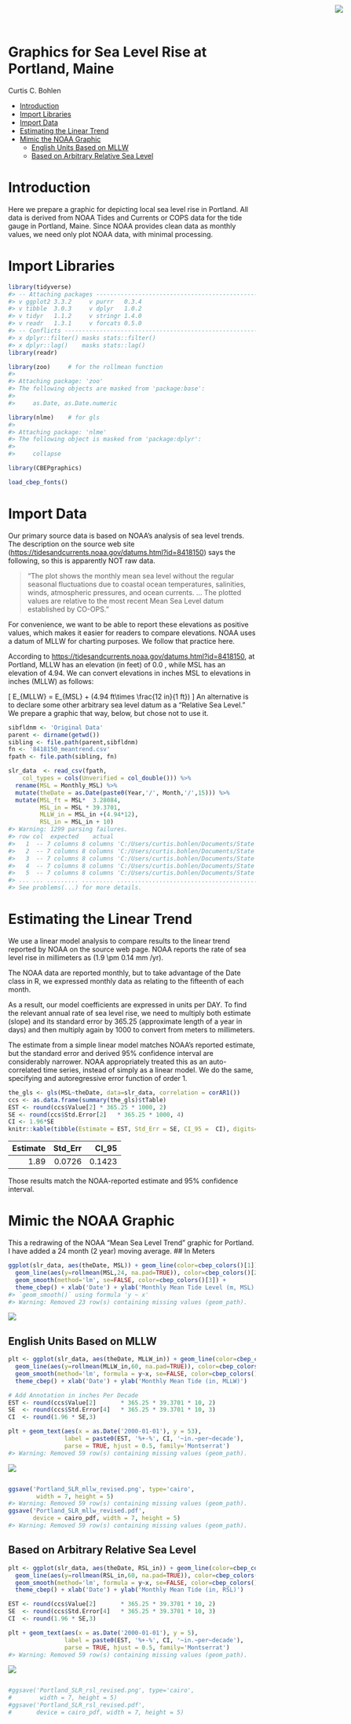 Graphics for Sea Level Rise at Portland, Maine
================
Curtis C. Bohlen

  - [Introduction](#introduction)
  - [Import Libraries](#import-libraries)
  - [Import Data](#import-data)
  - [Estimating the Linear Trend](#estimating-the-linear-trend)
  - [Mimic the NOAA Graphic](#mimic-the-noaa-graphic)
      - [English Units Based on MLLW](#english-units-based-on-mllw)
      - [Based on Arbitrary Relative Sea
        Level](#based-on-arbitrary-relative-sea-level)

<img
    src="https://www.cascobayestuary.org/wp-content/uploads/2014/04/logo_sm.jpg"
    style="position:absolute;top:10px;right:50px;" />

# Introduction

Here we prepare a graphic for depicting local sea level rise in
Portland. All data is derived from NOAA Tides and Currents or COPS data
for the tide gauge in Portland, Maine. Since NOAA provides clean data as
monthly values, we need only plot NOAA data, with minimal processing.

# Import Libraries

``` r
library(tidyverse)
#> -- Attaching packages ----------------------------------------------------------------------- tidyverse 1.3.0 --
#> v ggplot2 3.3.2     v purrr   0.3.4
#> v tibble  3.0.3     v dplyr   1.0.2
#> v tidyr   1.1.2     v stringr 1.4.0
#> v readr   1.3.1     v forcats 0.5.0
#> -- Conflicts -------------------------------------------------------------------------- tidyverse_conflicts() --
#> x dplyr::filter() masks stats::filter()
#> x dplyr::lag()    masks stats::lag()
library(readr)

library(zoo)     # for the rollmean function
#> 
#> Attaching package: 'zoo'
#> The following objects are masked from 'package:base':
#> 
#>     as.Date, as.Date.numeric

library(nlme)    # for gls
#> 
#> Attaching package: 'nlme'
#> The following object is masked from 'package:dplyr':
#> 
#>     collapse

library(CBEPgraphics)

load_cbep_fonts()
```

# Import Data

Our primary source data is based on NOAA’s analysis of sea level trends.
The description on the source web site
(<https://tidesandcurrents.noaa.gov/datums.html?id=8418150>) says the
following, so this is apparently NOT raw data.

> “The plot shows the monthly mean sea level without the regular
> seasonal fluctuations due to coastal ocean temperatures, salinities,
> winds, atmospheric pressures, and ocean currents. … The plotted values
> are relative to the most recent Mean Sea Level datum established by
> CO-OPS.”

For convenience, we want to be able to report these elevations as
positive values, which makes it easier for readers to compare
elevations. NOAA uses a datum of MLLW for charting purposes. We follow
that practice here.

According to <https://tidesandcurrents.noaa.gov/datums.html?id=8418150>,
at Portland, MLLW has an elevation (in feet) of 0.0 , while MSL has an
elevation of 4.94. We can convert elevations in inches MSL to elevations
in inches (MLLW) as follows:

\[
E_{MLLW} = E_{MSL} + (4.94 ft\times \frac{12 in}{1 ft})
\] An alternative is to declare some other arbitrary sea level datum as
a “Relative Sea Level.” We prepare a graphic that way, below, but chose
not to use it.

``` r
sibfldnm <- 'Original Data'
parent <- dirname(getwd())
sibling <- file.path(parent,sibfldnm)
fn <- '8418150_meantrend.csv'
fpath <- file.path(sibling, fn)

slr_data  <- read_csv(fpath, 
    col_types = cols(Unverified = col_double())) %>%
  rename(MSL = Monthly_MSL) %>%
  mutate(theDate = as.Date(paste0(Year,'/', Month,'/',15))) %>%
  mutate(MSL_ft = MSL*  3.28084,
         MSL_in = MSL * 39.3701,
         MLLW_in = MSL_in +(4.94*12),
         RSL_in = MSL_in + 10)
#> Warning: 1299 parsing failures.
#> row col  expected    actual                                                                                                                              file
#>   1  -- 7 columns 8 columns 'C:/Users/curtis.bohlen/Documents/State of the Bay 2020/Data/A6. Climate Change/Portland-SLR/Original Data/8418150_meantrend.csv'
#>   2  -- 7 columns 8 columns 'C:/Users/curtis.bohlen/Documents/State of the Bay 2020/Data/A6. Climate Change/Portland-SLR/Original Data/8418150_meantrend.csv'
#>   3  -- 7 columns 8 columns 'C:/Users/curtis.bohlen/Documents/State of the Bay 2020/Data/A6. Climate Change/Portland-SLR/Original Data/8418150_meantrend.csv'
#>   4  -- 7 columns 8 columns 'C:/Users/curtis.bohlen/Documents/State of the Bay 2020/Data/A6. Climate Change/Portland-SLR/Original Data/8418150_meantrend.csv'
#>   5  -- 7 columns 8 columns 'C:/Users/curtis.bohlen/Documents/State of the Bay 2020/Data/A6. Climate Change/Portland-SLR/Original Data/8418150_meantrend.csv'
#> ... ... ......... ......... .................................................................................................................................
#> See problems(...) for more details.
```

# Estimating the Linear Trend

We use a linear model analysis to compare results to the linear trend
reported by NOAA on the source web page. NOAA reports the rate of sea
level rise in millimeters as \(1.9 \pm 0.14 mm /yr\).

The NOAA data are reported monthly, but to take advantage of the Date
class in R, we expressed monthly data as relating to the fifteenth of
each month.

As a result, our model coefficients are expressed in units per DAY. To
find the relevant annual rate of sea level rise, we need to multiply
both estimate (slope) and its standard error by 365.25 (approximate
length of a year in days) and then multiply again by 1000 to convert
from meters to millimeters.

The estimate from a simple linear model matches NOAA’s reported
estimate, but the standard error and derived 95% confidence interval are
considerably narrower. NOAA appropriately treated this as an
auto-correlated time series, instead of simply as a linear model. We do
the same, specifying and autoregressive error function of order 1.

``` r
the_gls <- gls(MSL~theDate, data=slr_data, correlation = corAR1())
ccs <- as.data.frame(summary(the_gls)$tTable)
EST <- round(ccs$Value[2] * 365.25 * 1000, 2)
SE <- round(ccs$Std.Error[2]   * 365.25 * 1000, 4)
CI <- 1.96*SE
knitr::kable(tibble(Estimate = EST, Std_Err = SE, CI_95 =  CI), digits= c(2,4,4))
```

| Estimate | Std\_Err | CI\_95 |
| -------: | -------: | -----: |
|     1.89 |   0.0726 | 0.1423 |

Those results match the NOAA-reported estimate and 95% confidence
interval.

# Mimic the NOAA Graphic

This a redrawing of the NOAA “Mean Sea Level Trend” graphic for
Portland. I have added a 24 month (2 year) moving average. \#\# In
Meters

``` r
ggplot(slr_data, aes(theDate, MSL)) + geom_line(color=cbep_colors()[1]) +
  geom_line(aes(y=rollmean(MSL,24, na.pad=TRUE)), color=cbep_colors()[2]) +
  geom_smooth(method='lm', se=FALSE, color=cbep_colors()[3]) + 
  theme_cbep() + xlab('Date') + ylab('Monthly Mean Tide Level (m, MSL)')
#> `geom_smooth()` using formula 'y ~ x'
#> Warning: Removed 23 row(s) containing missing values (geom_path).
```

<img src="SLR_Graphic_files/figure-gfm/plot_slr_meters-1.png" style="display: block; margin: auto;" />

## English Units Based on MLLW

``` r
plt <- ggplot(slr_data, aes(theDate, MLLW_in)) + geom_line(color=cbep_colors()[1]) +
  geom_line(aes(y=rollmean(MLLW_in,60, na.pad=TRUE)), color=cbep_colors()[2]) +
  geom_smooth(method='lm', formula = y~x, se=FALSE, color=cbep_colors()[3]) + 
  theme_cbep() + xlab('Date') + ylab('Monthly Mean Tide (in, MLLW)')

# Add Annotation in inches Per Decade
EST <- round(ccs$Value[2]       * 365.25 * 39.3701 * 10, 2)  
SE  <- round(ccs$Std.Error[4]   * 365.25 * 39.3701 * 10, 3)
CI  <- round(1.96 * SE,3)

plt + geom_text(aes(x = as.Date('2000-01-01'), y = 53),
                label = paste0(EST, '%+-%', CI, '~in.~per~decade'),
                parse = TRUE, hjust = 0.5, family='Montserrat')
#> Warning: Removed 59 row(s) containing missing values (geom_path).
```

<img src="SLR_Graphic_files/figure-gfm/plot_slr_mllw-1.png" style="display: block; margin: auto;" />

``` r

ggsave('Portland_SLR_mllw_revised.png', type='cairo',
        width = 7, height = 5)
#> Warning: Removed 59 row(s) containing missing values (geom_path).
ggsave('Portland_SLR_mllw_revised.pdf', 
       device = cairo_pdf, width = 7, height = 5)
#> Warning: Removed 59 row(s) containing missing values (geom_path).
```

## Based on Arbitrary Relative Sea Level

``` r
plt <- ggplot(slr_data, aes(theDate, RSL_in)) + geom_line(color=cbep_colors()[1]) +
  geom_line(aes(y=rollmean(RSL_in,60, na.pad=TRUE)), color=cbep_colors()[2]) +
  geom_smooth(method='lm', formula = y~x, se=FALSE, color=cbep_colors()[3]) + 
  theme_cbep() + xlab('Date') + ylab('Monthly Mean Tide (in, RSL)')

EST <- round(ccs$Value[2]       * 365.25 * 39.3701 * 10, 2)  
SE  <- round(ccs$Std.Error[4]   * 365.25 * 39.3701 * 10, 3)
CI  <- round(1.96 * SE,3)

plt + geom_text(aes(x = as.Date('2000-01-01'), y = 5),
                label = paste0(EST, '%+-%', CI, '~in.~per~decade'),
                parse = TRUE, hjust = 0.5, family='Montserrat')
#> Warning: Removed 59 row(s) containing missing values (geom_path).
```

<img src="SLR_Graphic_files/figure-gfm/plot_slr_rsl-1.png" style="display: block; margin: auto;" />

``` r

#ggsave('Portland_SLR_rsl_revised.png', type='cairo',
#        width = 7, height = 5)
#ggsave('Portland_SLR_rsl_revised.pdf', 
#       device = cairo_pdf, width = 7, height = 5)
```
